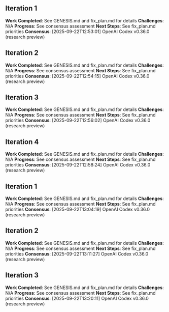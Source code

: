 
## Iteration 1
**Work Completed**: See GENESIS.md and fix_plan.md for details
**Challenges**: N/A
**Progress**: See consensus assessment
**Next Steps**: See fix_plan.md priorities
**Consensus**: [2025-09-22T12:53:01] OpenAI Codex v0.36.0 (research preview)


## Iteration 2
**Work Completed**: See GENESIS.md and fix_plan.md for details
**Challenges**: N/A
**Progress**: See consensus assessment
**Next Steps**: See fix_plan.md priorities
**Consensus**: [2025-09-22T12:54:15] OpenAI Codex v0.36.0 (research preview)


## Iteration 3
**Work Completed**: See GENESIS.md and fix_plan.md for details
**Challenges**: N/A
**Progress**: See consensus assessment
**Next Steps**: See fix_plan.md priorities
**Consensus**: [2025-09-22T12:56:02] OpenAI Codex v0.36.0 (research preview)


## Iteration 4
**Work Completed**: See GENESIS.md and fix_plan.md for details
**Challenges**: N/A
**Progress**: See consensus assessment
**Next Steps**: See fix_plan.md priorities
**Consensus**: [2025-09-22T12:58:24] OpenAI Codex v0.36.0 (research preview)


## Iteration 1
**Work Completed**: See GENESIS.md and fix_plan.md for details
**Challenges**: N/A
**Progress**: See consensus assessment
**Next Steps**: See fix_plan.md priorities
**Consensus**: [2025-09-22T13:04:19] OpenAI Codex v0.36.0 (research preview)


## Iteration 2
**Work Completed**: See GENESIS.md and fix_plan.md for details
**Challenges**: N/A
**Progress**: See consensus assessment
**Next Steps**: See fix_plan.md priorities
**Consensus**: [2025-09-22T13:11:27] OpenAI Codex v0.36.0 (research preview)


## Iteration 3
**Work Completed**: See GENESIS.md and fix_plan.md for details
**Challenges**: N/A
**Progress**: See consensus assessment
**Next Steps**: See fix_plan.md priorities
**Consensus**: [2025-09-22T13:20:11] OpenAI Codex v0.36.0 (research preview)

